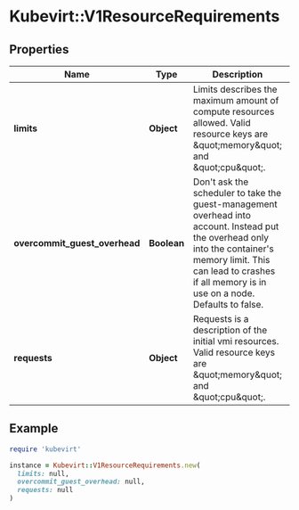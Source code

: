 # Kubevirt::V1ResourceRequirements

## Properties

| Name | Type | Description | Notes |
| ---- | ---- | ----------- | ----- |
| **limits** | **Object** | Limits describes the maximum amount of compute resources allowed. Valid resource keys are \&quot;memory\&quot; and \&quot;cpu\&quot;. | [optional] |
| **overcommit_guest_overhead** | **Boolean** | Don&#39;t ask the scheduler to take the guest-management overhead into account. Instead put the overhead only into the container&#39;s memory limit. This can lead to crashes if all memory is in use on a node. Defaults to false. | [optional] |
| **requests** | **Object** | Requests is a description of the initial vmi resources. Valid resource keys are \&quot;memory\&quot; and \&quot;cpu\&quot;. | [optional] |

## Example

```ruby
require 'kubevirt'

instance = Kubevirt::V1ResourceRequirements.new(
  limits: null,
  overcommit_guest_overhead: null,
  requests: null
)
```

